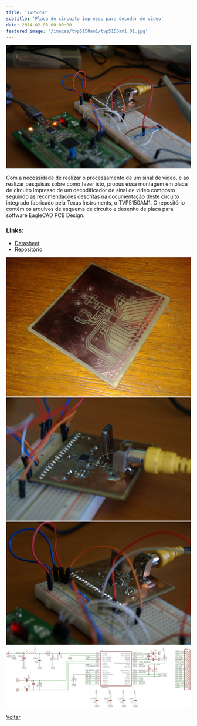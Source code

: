 ```yaml
---
title: 'TVP5150'
subtitle: 'Placa de circuito impresso para decoder de video'
date: 2014-02-03 00:00:00
featured_image: '/images/tvp5150am1/tvp5150am1_01.jpg'
---
```


![](/images/tvp5150am1/tvp5150am1_01.jpg)

Com a necessidade de realizar o processamento de um sinal de video, e ao realizar pesquisas sobre como fazer isto, propus essa montagem em placa de circuito impresso de um decodificador de sinal de video composto seguindo as recomendações descritas na documentação deste circuito integrado fabricado pela Texas Instruments, o TVP5150AM1. O repositório contém os arquivos de esquema de circuito e desenho de placa para software EagleCAD PCB Design.

### Links:
* [Datasheet](http://www.ti.com/lit/ds/symlink/tvp5150am1.pdf)
* [Repositório](https://github.com/andrebla/tvp5150board)

<div class="gallery" data-columns="2">
	<img src="/images/tvp5150am1/tvp5150am1_02.jpg">
	<img src="/images/tvp5150am1/tvp5150am1_03.jpg">
	<img src="/images/tvp5150am1/tvp5150am1_04.jpg">
	<img src="/images/tvp5150am1/tvp5150am1_05.jpg">
</div>

<a href='/' class="button button--large">Voltar</a>